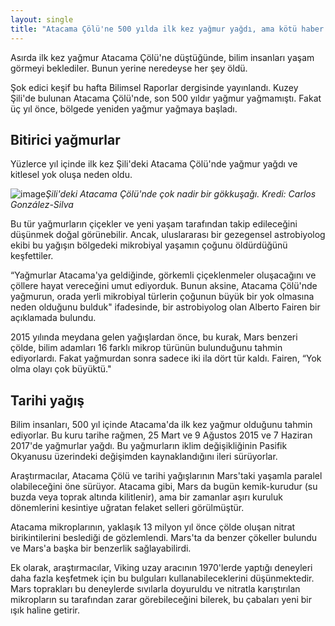 ```yaml
---
layout: single
title: "Atacama Çölü'ne 500 yılda ilk kez yağmur yağdı, ama kötü haber: Bu haber canlılaşmanın değil ölümün işareti"
---
```

Asırda ilk kez yağmur Atacama Çölü'ne düştüğünde, bilim insanları yaşam görmeyi beklediler. Bunun yerine neredeyse her şey öldü.

Şok edici keşif bu hafta Bilimsel Raporlar dergisinde yayınlandı. Kuzey Şili'de bulunan Atacama Çölü'nde, son 500 yıldır yağmur yağmamıştı. Fakat üç yıl önce, bölgede yeniden yağmur yağmaya başladı.

Bitirici yağmurlar
-
Yüzlerce yıl içinde ilk kez Şili'deki Atacama Çölü'nde yağmur yağdı ve kitlesel yok oluşa neden oldu.

![image](https://i.hizliresim.com/y62GoL.jpg)*Şili'deki Atacama Çölü'nde çok nadir bir gökkuşağı. Kredi: Carlos González-Silva*

Bu tür yağmurların çiçekler ve yeni yaşam tarafından takip edileceğini düşünmek doğal görünebilir. Ancak, uluslararası bir gezegensel astrobiyolog ekibi bu yağışın bölgedeki mikrobiyal yaşamın çoğunu öldürdüğünü keşfettiler.

“Yağmurlar Atacama'ya geldiğinde, görkemli çiçeklenmeler oluşacağını ve çöllere hayat vereceğini umut ediyorduk. Bunun aksine, Atacama Çölü'nde yağmurun, orada yerli mikrobiyal türlerin çoğunun büyük bir yok olmasına neden olduğunu bulduk" ifadesinde, bir astrobiyolog olan Alberto Fairen bir açıklamada bulundu.

2015 yılında meydana gelen yağışlardan önce, bu kurak, Mars benzeri çölde, bilim adamları 16 farklı mikrop türünün bulunduğunu tahmin ediyorlardı. Fakat yağmurdan sonra sadece iki ila dört tür kaldı. Fairen, “Yok olma olayı çok büyüktü."

Tarihi yağış
-
Bilim insanları, 500 yıl içinde Atacama'da ilk kez yağmur olduğunu tahmin ediyorlar. Bu kuru tarihe rağmen, 25 Mart ve 9 Ağustos 2015 ve 7 Haziran 2017'de yağmurlar yağdı. Bu yağmurların iklim değişikliğinin Pasifik Okyanusu üzerindeki değişimden kaynaklandığını ileri sürüyorlar.

<script async src="//pagead2.googlesyndication.com/pagead/js/adsbygoogle.js"></script>
<ins class="adsbygoogle"
     style="display:block; text-align:center;"
     data-ad-layout="in-article"
     data-ad-format="fluid"
     data-ad-client="ca-pub-7868661326160958"
     data-ad-slot="3072558811"></ins>
<script>
     (adsbygoogle = window.adsbygoogle || []).push({});
</script>

Araştırmacılar, Atacama Çölü ve tarihi yağışlarının Mars'taki yaşamla paralel olabileceğini öne sürüyor. Atacama gibi, Mars da bugün kemik-kurudur (su buzda veya toprak altında kilitlenir), ama bir zamanlar aşırı kuruluk dönemlerini kesintiye uğratan felaket selleri görülmüştür.

Atacama mikroplarının, yaklaşık 13 milyon yıl önce çölde oluşan nitrat birikintilerini beslediği de gözlemlendi. Mars'ta da benzer çökeller bulundu ve Mars'a başka bir benzerlik sağlayabilirdi.

Ek olarak, araştırmacılar, Viking uzay aracının 1970'lerde yaptığı deneyleri daha fazla keşfetmek için bu bulguları kullanabileceklerini düşünmektedir. Mars toprakları bu deneylerde sıvılarla doyuruldu ve nitratla karıştırılan mikropların su tarafından zarar görebileceğini bilerek, bu çabaları yeni bir ışık haline getirir.
